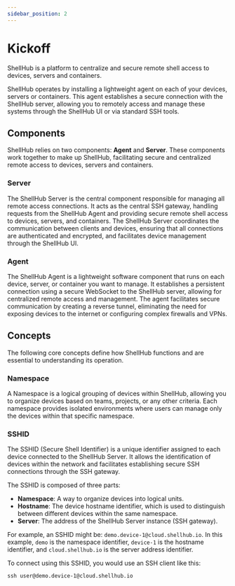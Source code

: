 ```yaml
---
sidebar_position: 2
---
```


# Kickoff

ShellHub is a platform to centralize and secure remote shell access to devices, servers and containers.

ShellHub operates by installing a lightweight agent on each of your devices, servers or containers.
This agent establishes a secure connection with the ShellHub server,
allowing you to remotely access and manage these systems through the ShellHub UI or via standard SSH tools.

## Components

ShellHub relies on two components: **Agent** and **Server**.
These components work together to make up ShellHub, facilitating secure and centralized remote access to devices, servers and containers.

### Server

The ShellHub Server is the central component responsible for managing all remote access connections. It acts as the central SSH gateway, handling requests from the ShellHub Agent and providing secure remote shell access to devices, servers, and containers. The ShellHub Server coordinates the communication between clients and devices, ensuring that all connections are authenticated and encrypted, and facilitates device management through the ShellHub UI.

### Agent

The ShellHub Agent is a lightweight software component that runs on each device, server, or container you want to manage. It establishes a persistent connection using a secure WebSocket to the ShellHub server, allowing for centralized remote access and management. The agent facilitates secure communication by creating a reverse tunnel, eliminating the need for exposing devices to the internet or configuring complex firewalls and VPNs.

## Concepts

The following core concepts define how ShellHub functions and are essential to understanding its operation.

### Namespace

A Namespace is a logical grouping of devices within ShellHub, allowing you to organize devices based on teams, projects, or any other criteria.
Each namespace provides isolated environments where users can manage only the devices within that specific namespace.

### SSHID

The SSHID (Secure Shell Identifier) is a unique identifier assigned to each device connected to the ShellHub Server.
It allows the identification of devices within the network and facilitates establishing secure SSH connections through the SSH gateway.

The SSHID is composed of three parts:

* **Namespace**: A way to organize devices into logical units.
* **Hostname**: The device hostname identifier, which is used to distinguish between different devices within the same namespace.
* **Server**: The address of the ShellHub Server instance (SSH gateway).

For example, an SSHID might be: `demo.device-1@cloud.shellhub.io`.
In this example, `demo` is the namespace identifier, `device-1` is the hostname identifier,
and `cloud.shellhub.io` is the server address identifier.

To connect using this SSHID, you would use an SSH client like this:

```
ssh user@demo.device-1@cloud.shellhub.io
```
